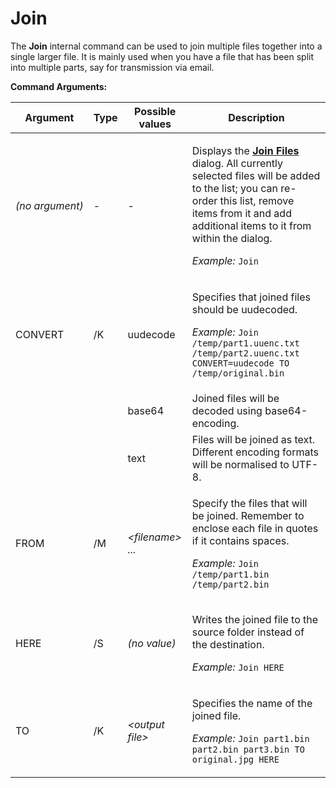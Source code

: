 # Join

The **Join** internal command can be used to join multiple files together into a single larger file. It is mainly used when you have a file that has been split into multiple parts, say for transmission via email.

**Command Arguments:** 

<table>
<thead><tr><th>
Argument</th><th>
Type</th><th>
Possible values</th><th>
Description
</th></tr></thead><tbody><tr><td>

<nobr>*(no argument)*</nobr></td><td>
-</td><td>
-</td><td>

Displays the **[Join Files](/Manual/additional_functionality/joining_files.md)** dialog. All currently selected files will be added to the list; you can re-order this list, remove items from it and add additional items to it from within the dialog.

*Example:* `Join`
</td></tr><tr><td>
CONVERT</td><td>
/K</td><td>
uudecode</td><td>

Specifies that joined files should be uudecoded.

*Example:* `Join /temp/part1.uuenc.txt /temp/part2.uuenc.txt CONVERT=uudecode TO /temp/original.bin`
</td></tr><tr><td>
</td><td>
</td><td>
base64</td><td>
Joined files will be decoded using base64-encoding.
</td></tr><tr><td>
</td><td>
</td><td>
text</td><td>
Files will be joined as text. Different encoding formats will be normalised to UTF-8.
</td></tr><tr><td>
FROM</td><td>
/M</td><td>

*\<filename\> ...*</td><td>

Specify the files that will be joined. Remember to enclose each file in quotes if it contains spaces.

*Example:* `Join /temp/part1.bin /temp/part2.bin`
</td></tr><tr><td>
HERE</td><td>
/S</td><td>

*(no value)*</td><td>

Writes the joined file to the source folder instead of the destination.

*Example:* `Join HERE`
</td></tr><tr><td>
TO</td><td>
/K</td><td>

*\<output file\>*</td><td>

Specifies the name of the joined file.

*Example:* `Join part1.bin part2.bin part3.bin TO original.jpg HERE`
</td></tr></tbody>
</table>

